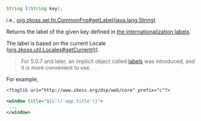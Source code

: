 ```java
String l(String key);
```

  
i.e.,
[org.zkoss.xel.fn.CommonFns#getLabel(java.lang.String)](https://www.zkoss.org/javadoc/latest/zk/org/zkoss/xel/fn/CommonFns.html#getLabel(java.lang.String))

Returns the label of the given key defined in [the internationalization labels]({{site.baseurl}}/zk_dev_ref/internationalization/labels).

The label is based on the current Locale
([org.zkoss.util.Locales#getCurrent()](https://www.zkoss.org/javadoc/latest/zk/org/zkoss/util/Locales.html#getCurrent())).

> For 5.0.7 and later, an implicit object called
> [labels](zuml_ref/el_expressions/implicit_objects/labels)
> was introduced, and it is more convenient to use.

For example,

```xml
<?taglib uri="http://www.zkoss.org/dsp/web/core" prefix="c"?>

<window title="${c:l('app.title')}">
 ...
</window>
```


